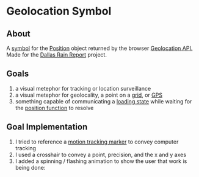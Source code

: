 # Geolocation Symbol

## About
A [symbol](https://vanseodesign.com/web-design/icon-index-symbol/) for the [Position](https://developer.mozilla.org/en-US/docs/Web/API/Position) object returned by the browser [Geolocation API.
](https://developer.mozilla.org/en-US/docs/Web/API/Geolocation_API)  Made for the [Dallas Rain Report](https://www.dallasrain.report/) project.

## Goals
1. a visual metephor for tracking or location surveillance
2. a visual metephor for geolocality, a point on a [grid](https://en.wikipedia.org/wiki/Cartesian_coordinate_system), or [GPS](https://en.wikipedia.org/wiki/Global_Positioning_System)
3. something capable of communicating a [loading state](https://www.patternfly.org/pattern-library/communication/loading-state/) while waiting for the [position function](https://developer.mozilla.org/en-US/docs/Web/API/Geolocation/getCurrentPosition) to resolve

## Goal Implementation
1. I tried to reference a [motion tracking marker](https://www.google.com/search?client=firefox-b-1-d&tbm=isch&sa=1&ei=VRd3XOGgFI_-tAWi96ugDQ&q=motion+tracking+marker&oq=motion+tracking+marker&gs_l=img.3..0.6465.9014..9105...1.0..0.123.1758.17j5......0....1..gws-wiz-img.......35i39j0i67j0i10i67j0i8i30j0i24.w0_5T8ZpzII) to convey computer tracking
2. I used a crosshair to convey a point, precision, and the x and y axes
3. I added a spinning / flashing animation to show the user that work is being done:

